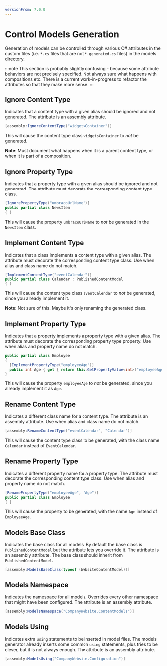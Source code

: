 ```yaml
---
versionFrom: 7.0.0
---
```


# Control Models Generation

Generation of models can be controlled through various C# attributes in the custom files (i.e. `*.cs` files that are not `*.generated.cs` files) in the models directory.

:::note
This section is probably slightly confusing - because some attribute behaviors are not precisely specified. Not always sure what happens with compositions etc. There is a current work-in-progress to refactor the attributes so that they make more sense.
:::

## Ignore Content Type

Indicates that a content type with a given alias should be ignored and not generated. The attribute is an assembly attribute.

```csharp
[assembly:IgnoreContentType("widgetsContainer")]
```

This will cause the content type class `widgetsContainer` to _not_ be generated.

**Note**: Must document what happens when it is a parent content type, or when it is part of a composition.

## Ignore Property Type

Indicates that a property type with a given alias should be ignored and not generated. The attribute must decorate the corresponding content type class.

```csharp
[IgnorePropertyType("umbracoUrlName")]
public partial class NewsItem
{ }
```

This will cause the property `umbracoUrlName` to _not_ be generated in the `NewsItem` class.

## Implement Content Type

Indicates that a class implements a content type with a given alias. The attribute must decorate the corresponding content type class. Use when alias and class name do not match.

```csharp
[ImplementContentType("eventCalendar")]
public partial class Calendar : PublishedContentModel
{ }
```

This will cause the content type class `eventCalendar` to _not_ be generated, since you already implement it.

**Note**: Not sure of this. Maybe it's only renaming the generated class.

## Implement Property Type

Indicates that a property implements a property type with a given alias. The attribute must decorate the corresponding property type property. Use when alias and property name do not match.

```csharp
public partial class Employee
{
  [ImplementPropertyType("employeeAge")]
  public int Age { get { return this.GetPropertyValue<int>("employeeAge"); } }
}
```

This will cause the property `employeeAge` to _not_ be generated, since you already implement it as `Age`.

## Rename Content Type

Indicates a different class name for a content type. The attribute is an assembly attribute. Use when alias and class name do not match.

```csharp
[assembly:RenameContentType("eventCalendar", "Calendar")]
```

This will cause the content type class to be generated, with the class name `Calendar` instead of `EventCalendar`.

## Rename Property Type

Indicates a different property name for a property type. The attribute must decorate the corresponding content type class. Use when alias and property name do not match.

```csharp
[RenamePropertyType("employeeAge", "Age")]
public partial class Employee
{ }
```

This will cause the property to be generated, with the name `Age` instead of `EmployeeAge`.

## Models Base Class

Indicates the base class for all models. By default the base class is `PublishedContentModel` but the attribute lets you override it. The attribute is an assembly attribute. The base class should inherit from `PublishedContentModel`.

```csharp
[assembly:ModelsBaseClass(typeof (WebsiteContentModel))]
```

## Models Namespace

Indicates the namespace for all models. Overrides every other namespace that might have been configured. The attribute is an assembly attribute.

```csharp
[assembly:ModelsNamespace("CompanyWebsite.ContentModels")]
```

## Models Using

Indicates extra `using` statements to be inserted in model files. The models generator already inserts some common `using` statements, plus tries to be clever, but it is not always enough. The attribute is an assembly attribute.

```csharp
[assembly:ModelsUsing("CompanyWebsite.Configuration")]
```
